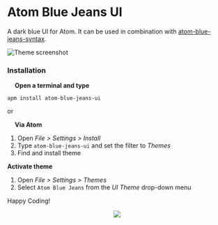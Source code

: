 # Atom Blue Jeans UI

A dark blue UI for Atom.
It can be used in combination with [atom-blue-jeans-syntax](https://atom.io/packages/atom-blue-jeans-syntax).

![Theme screenshot](http://i.imgur.com/GRtHMVm.png)

### Installation
**<img src="https://atom.io/favicon.ico" width="14" height="14" /> Open a terminal and type**

```shell
apm install atom-blue-jeans-ui
```

or

**<img src="https://atom.io/favicon.ico" width="14" height="14" /> Via Atom**  
  1. Open *File > Settings > Install*
  2. Type `atom-blue-jeans-ui` and set the filter to *Themes*
  3. Find and install theme

**Activate theme**
  1. Open *File > Settings > Themes*
  2. Select `Atom Blue Jeans` from the *UI Theme* drop-down menu

Happy Coding!

<p align="center"><a href="https://github.com/mariosbraho/atom-blue-jeans-ui/blob/master/LICENSE.md"><img src="https://img.shields.io/badge/License-MIT-blue.svg"/></a></p>
